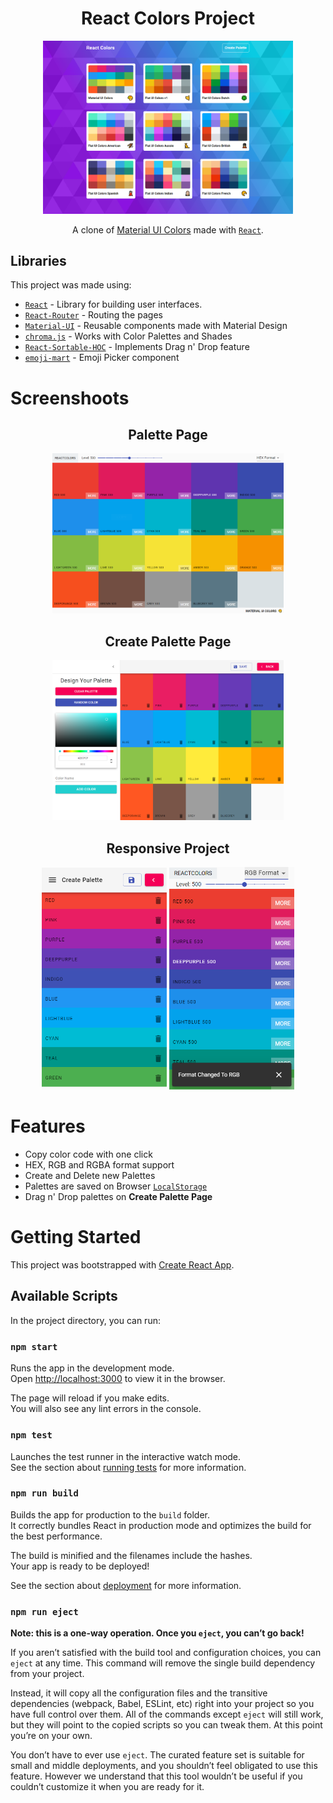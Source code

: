 <h1 align="center">React Colors Project</h1> 

<div align="center">

  <img width="400" src="https://raw.githubusercontent.com/Zurkon/RepoAssets/main/img/main.png" />

A clone of [Material UI Colors](http://materialuicolors.co/?utm_source=launchers) made with [`React`](https://facebook.github.io/react/).

</div>

## Libraries

This project was made using:

- [`React`](https://facebook.github.io/react/) - Library for building user interfaces.
- [`React-Router`](https://github.com/ReactTraining/react-router) - Routing the pages
- [`Material-UI`](https://github.com/mui-org/material-ui) - Reusable components made with Material Design
- [`chroma.js`](https://github.com/gka/chroma.js) - Works with Color Palettes and Shades
- [`React-Sortable-HOC`](https://github.com/clauderic/react-sortable-hoc) - Implements Drag n' Drop feature
- [`emoji-mart`](https://github.com/missive/emoji-mart) - Emoji Picker component

# Screenshoots

<div align="center">

  ## Palette Page

  <img height="256" src="https://raw.githubusercontent.com/Zurkon/RepoAssets/main/img/palette.png" />

  ## Create Palette Page
  <img height="256" src="https://raw.githubusercontent.com/Zurkon/RepoAssets/main/img/create.png" />

  ## Responsive Project

  <img width="200" src="https://raw.githubusercontent.com/Zurkon/RepoAssets/main/img/mobile.png" />

  <img width="200" src="https://raw.githubusercontent.com/Zurkon/RepoAssets/main/img/mobilePalette.png" />

</div>

# Features

- Copy color code with one click
- HEX, RGB and RGBA format support
- Create and Delete new Palettes
- Palettes are saved on Browser [`LocalStorage`](https://developer.mozilla.org/pt-BR/docs/Web/API/Window/Window.localStorage)
- Drag n' Drop palettes on **Create Palette Page** 

# Getting Started

This project was bootstrapped with [Create React App](https://github.com/facebook/create-react-app).

## Available Scripts

In the project directory, you can run:

### `npm start`

Runs the app in the development mode.\
Open [http://localhost:3000](http://localhost:3000) to view it in the browser.

The page will reload if you make edits.\
You will also see any lint errors in the console.

### `npm test`

Launches the test runner in the interactive watch mode.\
See the section about [running tests](https://facebook.github.io/create-react-app/docs/running-tests) for more information.

### `npm run build`

Builds the app for production to the `build` folder.\
It correctly bundles React in production mode and optimizes the build for the best performance.

The build is minified and the filenames include the hashes.\
Your app is ready to be deployed!

See the section about [deployment](https://facebook.github.io/create-react-app/docs/deployment) for more information.

### `npm run eject`

**Note: this is a one-way operation. Once you `eject`, you can’t go back!**

If you aren’t satisfied with the build tool and configuration choices, you can `eject` at any time. This command will remove the single build dependency from your project.

Instead, it will copy all the configuration files and the transitive dependencies (webpack, Babel, ESLint, etc) right into your project so you have full control over them. All of the commands except `eject` will still work, but they will point to the copied scripts so you can tweak them. At this point you’re on your own.

You don’t have to ever use `eject`. The curated feature set is suitable for small and middle deployments, and you shouldn’t feel obligated to use this feature. However we understand that this tool wouldn’t be useful if you couldn’t customize it when you are ready for it.
